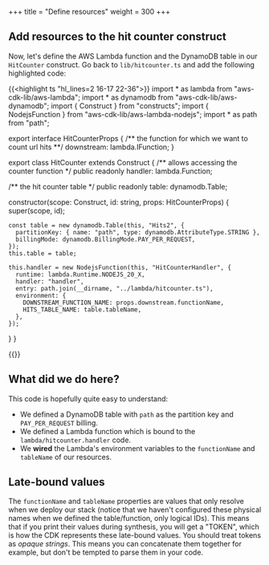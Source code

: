 +++
title = "Define resources"
weight = 300
+++

## Add resources to the hit counter construct

Now, let's define the AWS Lambda function and the DynamoDB table in our
`HitCounter` construct. Go back to `lib/hitcounter.ts` and add the following highlighted code:

{{<highlight ts "hl_lines=2 16-17 22-36">}}
import * as lambda from "aws-cdk-lib/aws-lambda";
import * as dynamodb from "aws-cdk-lib/aws-dynamodb";
import { Construct } from "constructs";
import { NodejsFunction } from "aws-cdk-lib/aws-lambda-nodejs";
import * as path from "path";

export interface HitCounterProps {
  /** the function for which we want to count url hits **/
  downstream: lambda.IFunction;
}

export class HitCounter extends Construct {
  /** allows accessing the counter function */
  public readonly handler: lambda.Function;

  /** the hit counter table */
  public readonly table: dynamodb.Table;

  constructor(scope: Construct, id: string, props: HitCounterProps) {
    super(scope, id);

    const table = new dynamodb.Table(this, "Hits2", {
      partitionKey: { name: "path", type: dynamodb.AttributeType.STRING },
      billingMode: dynamodb.BillingMode.PAY_PER_REQUEST,
    });
    this.table = table;

    this.handler = new NodejsFunction(this, "HitCounterHandler", {
      runtime: lambda.Runtime.NODEJS_20_X,
      handler: "handler",
      entry: path.join(__dirname, "../lambda/hitcounter.ts"),
      environment: {
        DOWNSTREAM_FUNCTION_NAME: props.downstream.functionName,
        HITS_TABLE_NAME: table.tableName,
      },
    });
  }
}

{{</highlight>}}

## What did we do here?

This code is hopefully quite easy to understand:

- We defined a DynamoDB table with `path` as the partition key and `PAY_PER_REQUEST` billing.
- We defined a Lambda function which is bound to the `lambda/hitcounter.handler` code.
- We **wired** the Lambda's environment variables to the `functionName` and `tableName`
  of our resources.

## Late-bound values

The `functionName` and `tableName` properties are values that only resolve when
we deploy our stack (notice that we haven't configured these physical names when
we defined the table/function, only logical IDs). This means that if you print
their values during synthesis, you will get a "TOKEN", which is how the CDK
represents these late-bound values. You should treat tokens as _opaque strings_.
This means you can concatenate them together for example, but don't be tempted
to parse them in your code.

